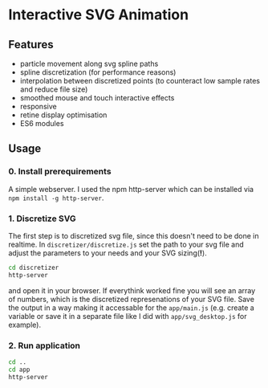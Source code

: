 # Interactive SVG Animation

## Features
 - particle movement along svg spline paths
 - spline discretization (for performance reasons)
 - interpolation between discretized points (to counteract low sample rates and reduce file size)
 - smoothed mouse and touch interactive effects
 - responsive
 - retine display optimisation
 - ES6 modules


## Usage

### 0. Install prerequirements

A simple webserver. I used the npm http-server which can be installed via `npm install -g http-server`.


### 1. Discretize SVG

The first step is to discretized svg file, since this doesn't need to be done in realtime.
In `discretizer/discretize.js` set the path to your svg file and adjust the parameters to your needs and your SVG sizing(**!**).

``` bash
cd discretizer
http-server
```

and open it in your browser. If everythink worked fine you will see an array of numbers, which is the discretized represenations of your SVG file. Save the output in a way making it accessable for the `app/main.js` (e.g. create a variable or save it in a separate file like I did with `app/svg_desktop.js` for example).

### 2. Run application

``` bash
cd ..
cd app
http-server
```
